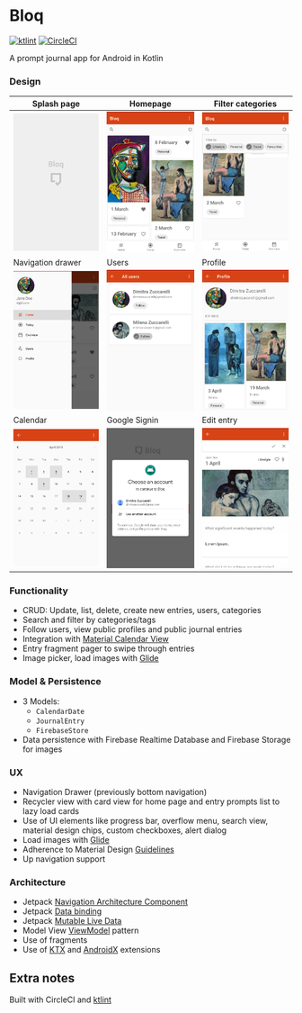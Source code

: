 # Bloq
[![ktlint](https://img.shields.io/badge/code%20style-%E2%9D%A4-FF4081.svg)](https://ktlint.github.io/)
[![CircleCI](https://circleci.com/gh/dimitraz/bloq.svg?style=svg)](https://circleci.com/gh/dimitraz/bloq)

A prompt journal app for Android in Kotlin


### Design

Splash page | Homepage | Filter categories
--- | --- | ---
![splash](./images/7.png)|![home](./images/1.png)|![filter](./images/2.png)|
Navigation drawer | Users | Profile | 
![nav](./images/3.png) | ![users](./images/5.png)|![profile](./images/4.png)
Calendar | Google Signin | Edit entry
![cal](./images/6.png)|![signin](./images/8.png)|![edit](./images/9.png)

### Functionality 
- CRUD: Update, list, delete, create new entries, users, categories
- Search and filter by categories/tags 
- Follow users, view public profiles and public journal entries
- Integration with [Material Calendar View](https://github.com/prolificinteractive/material-calendarview)
- Entry fragment pager to swipe through entries
- Image picker, load images with [Glide](https://github.com/bumptech/glide)

### Model & Persistence
- 3 Models: 
  - `CalendarDate`
  - `JournalEntry`
  - `FirebaseStore`
- Data persistence with Firebase Realtime Database and Firebase Storage for images

### UX
- Navigation Drawer (previously bottom navigation)
- Recycler view with card view for home page and entry prompts list to lazy load cards
- Use of UI elements like progress bar, overflow menu, search view, material design chips, custom checkboxes, alert dialog
- Load images with [Glide](https://github.com/bumptech/glide)
- Adherence to Material Design [Guidelines](https://material.io/design/guidelines-overview/#addition)
- Up navigation support

### Architecture 
- Jetpack [Navigation Architecture Component](https://developer.android.com/topic/libraries/architecture/navigation.html)
- Jetpack [Data binding](https://developer.android.com/topic/libraries/data-binding/)
- Jetpack [Mutable Live Data](https://developer.android.com/topic/libraries/architecture/livedata) 
- Model View [ViewModel](https://developer.android.com/topic/libraries/architecture/viewmodel) pattern
- Use of fragments
- Use of [KTX](https://developer.android.com/kotlin/ktx) and [AndroidX](https://developer.android.com/jetpack/androidx) extensions

## Extra notes
Built with CircleCI and [ktlint](https://github.com/shyiko/ktlint)
